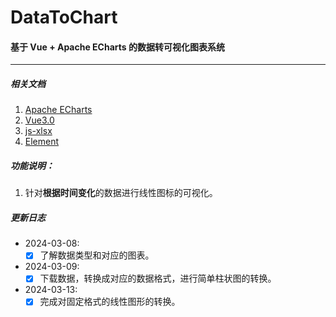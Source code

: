# DataToChart
#### 基于 Vue + Apache ECharts 的数据转可视化图表系统
---
##### 相关文档
1. [Apache ECharts](https://echarts.apache.org/zh/index.html)
2. [Vue3.0](https://cn.vuejs.org/guide/introduction.html)
3. [js-xlsx](https://jelly.jd.com/article/6006b1035b6c6a01506c879e)
4. [Element](https://element-plus.org/zh-CN/)
##### 功能说明：
1. 针对**根据时间变化**的数据进行线性图标的可视化。
   

##### 更新日志

- 2024-03-08:
	- [x] 了解数据类型和对应的图表。
- 2024-03-09:
	- [x] 下载数据，转换成对应的数据格式，进行简单柱状图的转换。
- 2024-03-13:
    - [x] 完成对固定格式的线性图形的转换。